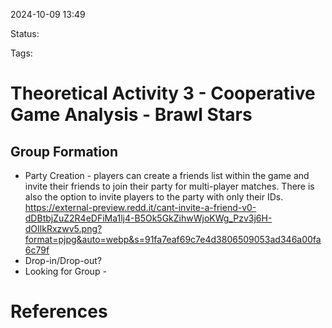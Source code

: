 2024-10-09 13:49

Status: 

Tags: 

# Theoretical Activity  3 - Cooperative Game Analysis - Brawl Stars

## Group Formation

- Party Creation - players can create a friends list within the game and invite their friends to join their party for multi-player matches. There is also the option to invite players to the party with only their IDs. https://external-preview.redd.it/cant-invite-a-friend-v0-dDBtbjZuZ2R4eDFiMa1lj4-B5Ok5GkZihwWjoKWg_Pzv3j6H-dOIlkRxzwv5.png?format=pjpg&auto=webp&s=91fa7eaf69c7e4d3806509053ad346a00fa6c79f
- Drop-in/Drop-out?
- Looking for Group - 



# References

